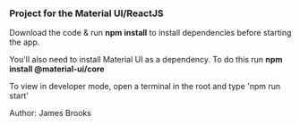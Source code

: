 ### Project for the Material UI/ReactJS

Download the code & run **npm install** to install dependencies before starting the app.

You'll also need to install Material UI as a dependency. To do this run **npm install @material-ui/core**

To view in developer mode, open a terminal in the root and type 'npm run start'

Author: James Brooks
